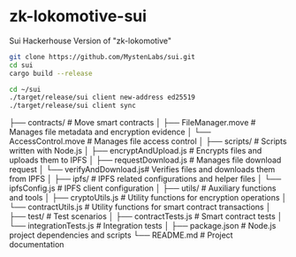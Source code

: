 # zk-lokomotive-sui

Sui Hackerhouse Version of "zk-lokomotive"

```bash
git clone https://github.com/MystenLabs/sui.git
cd sui
cargo build --release
```

```bash
cd ~/sui
./target/release/sui client new-address ed25519
./target/release/sui client sync
```

├── contracts/ # Move smart contracts
│ ├── FileManager.move # Manages file metadata and encryption evidence
│ └── AccessControl.move # Manages file access control
│
├── scripts/ # Scripts written with Node.js
│ ├── encryptAndUpload.js # Encrypts files and uploads them to IPFS
│ ├── requestDownload.js # Manages file download request
│ └── verifyAndDownload.js# Verifies files and downloads them from IPFS
│
├── ipfs/ # IPFS related configurations and helper files
│ └── ipfsConfig.js # IPFS client configuration
│
├── utils/ # Auxiliary functions and tools
│ ├── cryptoUtils.js # Utility functions for encryption operations
│ └── contractUtils.js # Utility functions for smart contract transactions
│
├── test/ # Test scenarios
│ ├── contractTests.js # Smart contract tests
│ └── integrationTests.js # Integration tests
│
├── package.json # Node.js project dependencies and scripts
└── README.md # Project documentation
